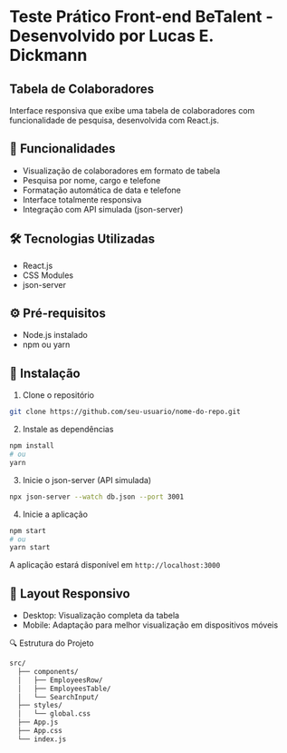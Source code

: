 # Teste Prático Front-end BeTalent - Desenvolvido por Lucas E. Dickmann

## Tabela de Colaboradores

Interface responsiva que exibe uma tabela de colaboradores com funcionalidade de pesquisa, desenvolvida com React.js.

## 🚀 Funcionalidades

- Visualização de colaboradores em formato de tabela
- Pesquisa por nome, cargo e telefone
- Formatação automática de data e telefone
- Interface totalmente responsiva
- Integração com API simulada (json-server)

## 🛠️ Tecnologias Utilizadas

- React.js
- CSS Modules
- json-server

## ⚙️ Pré-requisitos

- Node.js instalado
- npm ou yarn

## 🔧 Instalação

1. Clone o repositório

```bash
git clone https://github.com/seu-usuario/nome-do-repo.git
```

2. Instale as dependências

```bash
npm install
# ou
yarn
```

3. Inicie o json-server (API simulada)

```bash
npx json-server --watch db.json --port 3001
```

4. Inicie a aplicação

```bash
npm start
# ou
yarn start
```

A aplicação estará disponível em `http://localhost:3000`

## 📱 Layout Responsivo

- Desktop: Visualização completa da tabela
- Mobile: Adaptação para melhor visualização em dispositivos móveis

🔍 Estrutura do Projeto

```bash
src/
  ├── components/
  │   ├── EmployeesRow/
  │   ├── EmployeesTable/
  │   └── SearchInput/
  ├── styles/
  │   └── global.css
  ├── App.js
  ├── App.css
  └── index.js
```

